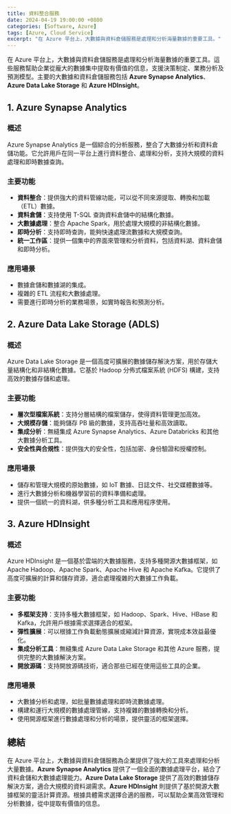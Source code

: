 ```yaml
---
title: 資料整合服務
date: 2024-04-19 19:00:00 +0800
categories: [Software, Azure]
tags: [Azure, Cloud Service] 
excerpt: "在 Azure 平台上，大數據與資料倉儲服務是處理和分析海量數據的重要工具。"
---
```


在 Azure 平台上，大數據與資料倉儲服務是處理和分析海量數據的重要工具。這些服務幫助企業從龐大的數據集中提取有價值的信息，支援決策制定、業務分析及預測模型。主要的大數據和資料倉儲服務包括 **Azure Synapse Analytics**、**Azure Data Lake Storage** 和 **Azure HDInsight**。

## **1. Azure Synapse Analytics**

### **概述**
Azure Synapse Analytics 是一個綜合的分析服務，整合了大數據分析和資料倉儲功能。它允許用戶在同一平台上進行資料整合、處理和分析，支持大規模的資料處理和即時數據查詢。

### **主要功能**
- **資料整合**：提供強大的資料管線功能，可以從不同來源提取、轉換和加載（ETL）數據。
- **資料倉儲**：支持使用 T-SQL 查詢資料倉儲中的結構化數據。
- **大數據處理**：整合 Apache Spark，用於處理大規模的非結構化數據。
- **即時分析**：支持即時查詢，能夠快速處理流數據和大規模查詢。
- **統一工作區**：提供一個集中的界面來管理和分析資料，包括資料湖、資料倉儲和即時分析。

### **應用場景**
- 數據倉儲和數據湖的集成。
- 複雜的 ETL 流程和大數據處理。
- 需要進行即時分析的業務場景，如實時報告和預測分析。

## **2. Azure Data Lake Storage (ADLS)**

### **概述**
Azure Data Lake Storage 是一個高度可擴展的數據儲存解決方案，用於存儲大量結構化和非結構化數據。它基於 Hadoop 分佈式檔案系統 (HDFS) 構建，支持高效的數據存儲和處理。

### **主要功能**
- **層次型檔案系統**：支持分層結構的檔案儲存，使得資料管理更加高效。
- **大規模存儲**：能夠儲存 PB 級的數據，支持高吞吐量和高效讀取。
- **集成分析**：無縫集成 Azure Synapse Analytics、Azure Databricks 和其他大數據分析工具。
- **安全性與合規性**：提供強大的安全性，包括加密、身份驗證和授權控制。

### **應用場景**
- 儲存和管理大規模的原始數據，如 IoT 數據、日誌文件、社交媒體數據等。
- 進行大數據分析和機器學習前的資料準備和處理。
- 提供一個統一的資料湖，供多種分析工具和應用程序使用。

## **3. Azure HDInsight**

### **概述**
Azure HDInsight 是一個基於雲端的大數據服務，支持多種開源大數據框架，如 Apache Hadoop、Apache Spark、Apache Hive 和 Apache Kafka。它提供了高度可擴展的計算和儲存資源，適合處理複雜的大數據工作負載。

### **主要功能**
- **多框架支持**：支持多種大數據框架，如 Hadoop、Spark、Hive、HBase 和 Kafka，允許用戶根據需求選擇適合的框架。
- **彈性擴展**：可以根據工作負載動態擴展或縮減計算資源，實現成本效益最優化。
- **集成分析工具**：無縫集成 Azure Data Lake Storage 和其他 Azure 服務，提供完整的大數據解決方案。
- **開放源碼**：支持開放源碼技術，適合那些已經在使用這些工具的企業。

### **應用場景**
- 大數據分析和處理，如批量數據處理和即時流數據處理。
- 構建和運行大規模的數據處理管線，支持複雜的數據轉換和分析。
- 使用開源框架進行數據處理和分析的場景，提供靈活的框架選擇。

## **總結**

在 Azure 平台上，大數據與資料倉儲服務為企業提供了強大的工具來處理和分析大量數據。**Azure Synapse Analytics** 提供了一個全面的數據處理平台，結合了資料倉儲和大數據處理能力。**Azure Data Lake Storage** 提供了高效的數據儲存解決方案，適合大規模的資料湖需求。**Azure HDInsight** 則提供了基於開源大數據框架的靈活計算資源。根據具體需求選擇合適的服務，可以幫助企業高效管理和分析數據，從中提取有價值的信息。

